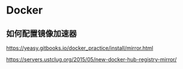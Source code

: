 # Docker

## 如何配置镜像加速器

https://yeasy.gitbooks.io/docker_practice/install/mirror.html

https://servers.ustclug.org/2015/05/new-docker-hub-registry-mirror/
